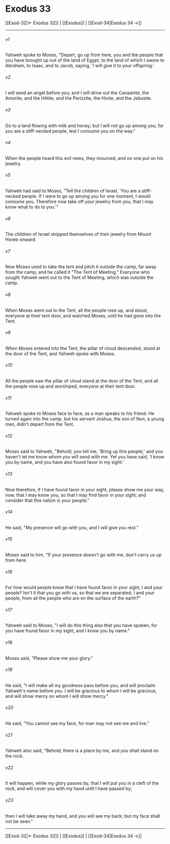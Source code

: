 # Exodus 33

[[Exod-32|← Exodus 32]] | [[Exodus]] | [[Exod-34|Exodus 34 →]]
***



###### v1 
Yahweh spoke to Moses, "Depart, go up from here, you and the people that you have brought up out of the land of Egypt, to the land of which I swore to Abraham, to Isaac, and to Jacob, saying, 'I will give it to your offspring.' 

###### v2 
I will send an angel before you; and I will drive out the Canaanite, the Amorite, and the Hittite, and the Perizzite, the Hivite, and the Jebusite. 

###### v3 
Go to a land flowing with milk and honey; but I will not go up among you, for you are a stiff-necked people, lest I consume you on the way." 

###### v4 
When the people heard this evil news, they mourned; and no one put on his jewelry. 

###### v5 
Yahweh had said to Moses, "Tell the children of Israel, 'You are a stiff-necked people. If I were to go up among you for one moment, I would consume you. Therefore now take off your jewelry from you, that I may know what to do to you.'" 

###### v6 
The children of Israel stripped themselves of their jewelry from Mount Horeb onward. 

###### v7 
Now Moses used to take the tent and pitch it outside the camp, far away from the camp, and he called it "The Tent of Meeting." Everyone who sought Yahweh went out to the Tent of Meeting, which was outside the camp. 

###### v8 
When Moses went out to the Tent, all the people rose up, and stood, everyone at their tent door, and watched Moses, until he had gone into the Tent. 

###### v9 
When Moses entered into the Tent, the pillar of cloud descended, stood at the door of the Tent, and Yahweh spoke with Moses. 

###### v10 
All the people saw the pillar of cloud stand at the door of the Tent, and all the people rose up and worshiped, everyone at their tent door. 

###### v11 
Yahweh spoke to Moses face to face, as a man speaks to his friend. He turned again into the camp, but his servant Joshua, the son of Nun, a young man, didn't depart from the Tent. 

###### v12 
Moses said to Yahweh, "Behold, you tell me, 'Bring up this people;' and you haven't let me know whom you will send with me. Yet you have said, 'I know you by name, and you have also found favor in my sight.' 

###### v13 
Now therefore, if I have found favor in your sight, please show me your way, now, that I may know you, so that I may find favor in your sight; and consider that this nation is your people." 

###### v14 
He said, "My presence will go with you, and I will give you rest." 

###### v15 
Moses said to him, "If your presence doesn't go with me, don't carry us up from here. 

###### v16 
For how would people know that I have found favor in your sight, I and your people? Isn't it that you go with us, so that we are separated, I and your people, from all the people who are on the surface of the earth?" 

###### v17 
Yahweh said to Moses, "I will do this thing also that you have spoken; for you have found favor in my sight, and I know you by name." 

###### v18 
Moses said, "Please show me your glory." 

###### v19 
He said, "I will make all my goodness pass before you, and will proclaim Yahweh's name before you. I will be gracious to whom I will be gracious, and will show mercy on whom I will show mercy." 

###### v20 
He said, "You cannot see my face, for man may not see me and live." 

###### v21 
Yahweh also said, "Behold, there is a place by me, and you shall stand on the rock. 

###### v22 
It will happen, while my glory passes by, that I will put you in a cleft of the rock, and will cover you with my hand until I have passed by; 

###### v23 
then I will take away my hand, and you will see my back; but my face shall not be seen."

***
[[Exod-32|← Exodus 32]] | [[Exodus]] | [[Exod-34|Exodus 34 →]]

